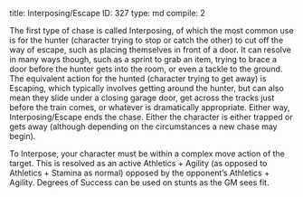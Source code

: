 title:          Interposing/Escape
ID:             327
type:           md
compile:        2


The first type of chase is called Interposing, of which the most common use is for the hunter (character trying to stop or catch the other) to cut off the way of escape, such as placing themselves in front of a door. It can resolve in many ways though, such as a sprint to grab an item, trying to brace a door before the hunter gets into the room, or even a tackle to the ground. The equivalent action for the hunted (character trying to get away) is Escaping, which typically involves getting around the hunter, but can also mean they slide under a closing garage door, get across the tracks just before the train comes, or whatever is dramatically appropriate. Either way, Interposing/Escape ends the chase. Either the character is either trapped or gets away (although depending on the circumstances a new chase may begin).

To Interpose, your character must be within a complex move action of the target. This is resolved as an active Athletics + Agility (as opposed to Athletics + Stamina as normal) opposed by the opponent’s Athletics + Agility. Degrees of Success can be used on stunts as the GM sees fit.